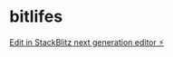 # bitlifes

[Edit in StackBlitz next generation editor ⚡️](https://stackblitz.com/~/github.com/adamsmith19899/bitlifes)